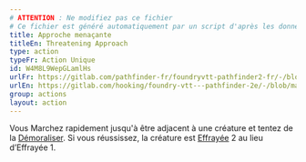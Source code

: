 ```yaml
---
# ATTENTION : Ne modifiez pas ce fichier
# Ce fichier est généré automatiquement par un script d'après les données du module Foundry VTT officiel et de sa traduction
title: Approche menaçante
titleEn: Threatening Approach
type: action
typeFr: Action Unique
id: W4M8L9WepGLamlHs
urlFr: https://gitlab.com/pathfinder-fr/foundryvtt-pathfinder2-fr/-/blob/master/data/actions/W4M8L9WepGLamlHs.htm
urlEn: https://gitlab.com/hooking/foundry-vtt---pathfinder-2e/-/blob/master/packs/data/actions.db/threatening-approach.json
group: actions
layout: action
---
```

Vous Marchez rapidement jusqu'à être adjacent à une créature et tentez de la [Démoraliser](/_actions/démoraliser.md). Si vous réussissez, la créature est [Effrayée](/_condition-items/effrayé.md) 2 au lieu d’Effrayée 1.


